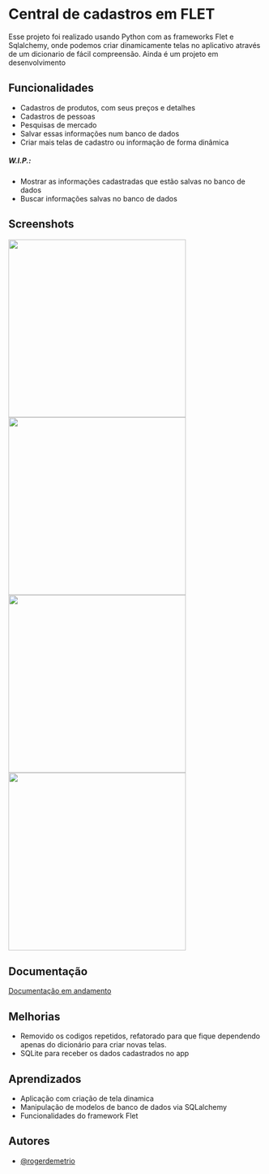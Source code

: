 # Central de cadastros em FLET

Esse projeto foi realizado usando Python com as frameworks Flet e Sqlalchemy, onde podemos criar dinamicamente telas no aplicativo através de um dicionario de fácil compreensão.
Ainda é um projeto em desenvolvimento


## Funcionalidades

- Cadastros de produtos, com seus preços e detalhes
- Cadastros de pessoas
- Pesquisas de mercado 
- Salvar essas informações num banco de dados
- Criar mais telas de cadastro ou informação de forma dinâmica
##### W.I.P.:
- Mostrar as informações cadastradas que estão salvas no banco de dados
- Buscar informações salvas no banco de dados


## Screenshots

<img src="https://github.com/user-attachments/assets/25ed38a6-c5d7-4af3-8e95-49ab8f81ae6f" height="350" /> <img src="https://github.com/user-attachments/assets/ee926547-20b1-42c3-9c06-1fe2d96b3f37" height="350" /> <img src="https://github.com/user-attachments/assets/eaf3905b-6cf6-439c-8aca-d10a23c8492b" height="350" /> <img src="https://github.com/user-attachments/assets/6130820f-e7f3-4286-a5f6-36f4cf543273" height="350" />


## Documentação

[Documentação em andamento](https://app.gitbook.com/o/vOPvKdkMI16QJERoLVEh/s/dtj8dGiSpf6pLnUSTZsm/)


## Melhorias

- Removido os codigos repetidos, refatorado para que fique dependendo apenas do dicionário para criar novas telas.
- SQLite para receber os dados cadastrados no app


## Aprendizados

- Aplicação com criação de tela dinamica
- Manipulação de modelos de banco de dados via SQLalchemy
- Funcionalidades do framework Flet


## Autores

- [@rogerdemetrio](https://www.github.com/rogerdemetrio)

